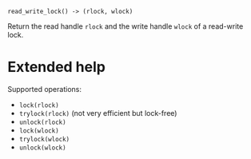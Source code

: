     read_write_lock() -> (rlock, wlock)

Return the read handle `rlock` and the write handle `wlock` of a read-write lock.

# Extended help

Supported operations:

* `lock(rlock)`
* `trylock(rlock)` (not very efficient but lock-free)
* `unlock(rlock)`
* `lock(wlock)`
* `trylock(wlock)`
* `unlock(wlock)`

